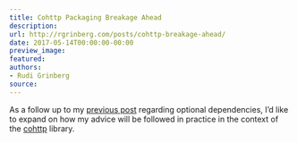 ```yaml
---
title: Cohttp Packaging Breakage Ahead
description:
url: http://rgrinberg.com/posts/cohttp-breakage-ahead/
date: 2017-05-14T00:00:00-00:00
preview_image:
featured:
authors:
- Rudi Grinberg
source:
---
```


<p>As a follow up to my <a href="http://rgrinberg.com/posts/optional-dependencies-considered-harmful/" class="reference internal"><span class="doc">previous post</span></a> regarding optional
dependencies, I&rsquo;d like to expand on how my advice will be followed in practice
in the context of the <a href="https://github.com/mirage/ocaml-cohttp" class="reference external">cohttp</a> library.</p>

